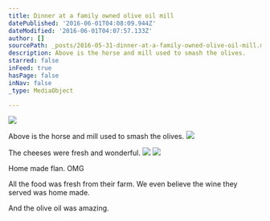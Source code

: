 ```yaml
---
title: Dinner at a family owned olive oil mill
datePublished: '2016-06-01T04:08:09.944Z'
dateModified: '2016-06-01T04:07:57.133Z'
author: []
sourcePath: _posts/2016-05-31-dinner-at-a-family-owned-olive-oil-mill.md
description: Above is the horse and mill used to smash the olives.
starred: false
inFeed: true
hasPage: false
inNav: false
_type: MediaObject

---
```

![](https://the-grid-user-content.s3-us-west-2.amazonaws.com/01b21f66-24f4-4ac2-bbbe-5406492fc579.jpg)

Above is the horse and mill used to smash the olives.
![](https://the-grid-user-content.s3-us-west-2.amazonaws.com/ba62e568-37ca-48d0-8ea9-75d813833e3e.jpg)

The cheeses were fresh and wonderful.
![](https://the-grid-user-content.s3-us-west-2.amazonaws.com/3946f463-d5a3-48dd-9a60-94ef3adccae5.jpg)
![](https://the-grid-user-content.s3-us-west-2.amazonaws.com/79f2f123-c81d-45c6-969b-de6ec9bfb729.jpg)

Home made flan. OMG

All the food was fresh from their farm. We even believe the wine they served was home made. 

And the olive oil was amazing.